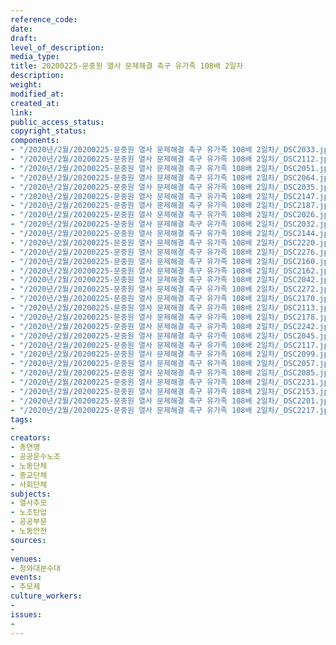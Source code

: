 ```yaml
---
reference_code: 
date: 
draft: 
level_of_description: 
media_type: 
title: 20200225-문중원 열사 문제해결 촉구 유가족 108배 2일차
description: 
weight: 
modified_at: 
created_at: 
link: 
public_access_status: 
copyright_status: 
components:
- "/2020년/2월/20200225-문중원 열사 문제해결 촉구 유가족 108배 2일차/_DSC2033.jpg"
- "/2020년/2월/20200225-문중원 열사 문제해결 촉구 유가족 108배 2일차/_DSC2112.jpg"
- "/2020년/2월/20200225-문중원 열사 문제해결 촉구 유가족 108배 2일차/_DSC2051.jpg"
- "/2020년/2월/20200225-문중원 열사 문제해결 촉구 유가족 108배 2일차/_DSC2064.jpg"
- "/2020년/2월/20200225-문중원 열사 문제해결 촉구 유가족 108배 2일차/_DSC2035.jpg"
- "/2020년/2월/20200225-문중원 열사 문제해결 촉구 유가족 108배 2일차/_DSC2147.jpg"
- "/2020년/2월/20200225-문중원 열사 문제해결 촉구 유가족 108배 2일차/_DSC2187.jpg"
- "/2020년/2월/20200225-문중원 열사 문제해결 촉구 유가족 108배 2일차/_DSC2026.jpg"
- "/2020년/2월/20200225-문중원 열사 문제해결 촉구 유가족 108배 2일차/_DSC2032.jpg"
- "/2020년/2월/20200225-문중원 열사 문제해결 촉구 유가족 108배 2일차/_DSC2144.jpg"
- "/2020년/2월/20200225-문중원 열사 문제해결 촉구 유가족 108배 2일차/_DSC2220.jpg"
- "/2020년/2월/20200225-문중원 열사 문제해결 촉구 유가족 108배 2일차/_DSC2276.jpg"
- "/2020년/2월/20200225-문중원 열사 문제해결 촉구 유가족 108배 2일차/_DSC2160.jpg"
- "/2020년/2월/20200225-문중원 열사 문제해결 촉구 유가족 108배 2일차/_DSC2162.jpg"
- "/2020년/2월/20200225-문중원 열사 문제해결 촉구 유가족 108배 2일차/_DSC2042.jpg"
- "/2020년/2월/20200225-문중원 열사 문제해결 촉구 유가족 108배 2일차/_DSC2272.jpg"
- "/2020년/2월/20200225-문중원 열사 문제해결 촉구 유가족 108배 2일차/_DSC2170.jpg"
- "/2020년/2월/20200225-문중원 열사 문제해결 촉구 유가족 108배 2일차/_DSC2113.jpg"
- "/2020년/2월/20200225-문중원 열사 문제해결 촉구 유가족 108배 2일차/_DSC2178.jpg"
- "/2020년/2월/20200225-문중원 열사 문제해결 촉구 유가족 108배 2일차/_DSC2242.jpg"
- "/2020년/2월/20200225-문중원 열사 문제해결 촉구 유가족 108배 2일차/_DSC2045.jpg"
- "/2020년/2월/20200225-문중원 열사 문제해결 촉구 유가족 108배 2일차/_DSC2117.jpg"
- "/2020년/2월/20200225-문중원 열사 문제해결 촉구 유가족 108배 2일차/_DSC2099.jpg"
- "/2020년/2월/20200225-문중원 열사 문제해결 촉구 유가족 108배 2일차/_DSC2057.jpg"
- "/2020년/2월/20200225-문중원 열사 문제해결 촉구 유가족 108배 2일차/_DSC2085.jpg"
- "/2020년/2월/20200225-문중원 열사 문제해결 촉구 유가족 108배 2일차/_DSC2231.jpg"
- "/2020년/2월/20200225-문중원 열사 문제해결 촉구 유가족 108배 2일차/_DSC2153.jpg"
- "/2020년/2월/20200225-문중원 열사 문제해결 촉구 유가족 108배 2일차/_DSC2201.jpg"
- "/2020년/2월/20200225-문중원 열사 문제해결 촉구 유가족 108배 2일차/_DSC2217.jpg"
tags:
- 
creators:
- 총연맹
- 공공운수노조
- 노동단체
- 종교단체
- 사회단체
subjects:
- 열사추모
- 노조탄압
- 공공부문
- 노동안전
sources:
- 
venues:
- 청와대분수대
events:
- 추모제
culture_workers:
- 
issues:
- 
---
```

